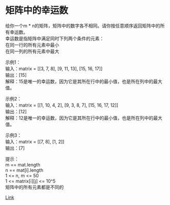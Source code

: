 <h1>矩阵中的幸运数</h1>

给你一个m * n的矩阵，矩阵中的数字各不相同。请你按任意顺序返回矩阵中的所有幸运数。</br>
幸运数是指矩阵中满足同时下列两个条件的元素：</br>
在同一行的所有元素中最小</br>
在同一列的所有元素中最大</br>

示例1：</br>
输入：matrix = [[3, 7, 8], [9, 11, 13], [15, 16, 17]]</br>
输出：[15]</br>
解释：15是唯一的幸运数，因为它是其所在行中的最小值，也是所在列中的最大值。</br>

示例2：</br>
输入：matrix = [[1, 10, 4, 2], [9, 3, 8, 7], [15, 16, 17, 12]]</br>
输出：[12]</br>
解释：12是唯一的幸运数，因为它是其所在行中的最小值，也是所在列中的最大值。</br>

示例3：</br>
输入：matrix = [[7, 8], [1, 2]]</br>
输出：[7]</br>

提示：</br>
m == mat.length</br>
n == mat[i].length</br>
1 <= n, m <= 50</br>
1 <= matrix[i][j] <= 10^5</br>
矩阵中的所有元素都是不同的</br>

[Link](https://leetcode-cn.com/problems/lucky-numbers-in-a-matrix/)